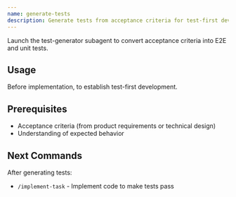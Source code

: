 ```yaml
---
name: generate-tests
description: Generate tests from acceptance criteria for test-first development
---
```


Launch the test-generator subagent to convert acceptance criteria into E2E and unit tests.

## Usage
Before implementation, to establish test-first development.

## Prerequisites
- Acceptance criteria (from product requirements or technical design)
- Understanding of expected behavior

## Next Commands
After generating tests:
- `/implement-task` - Implement code to make tests pass
